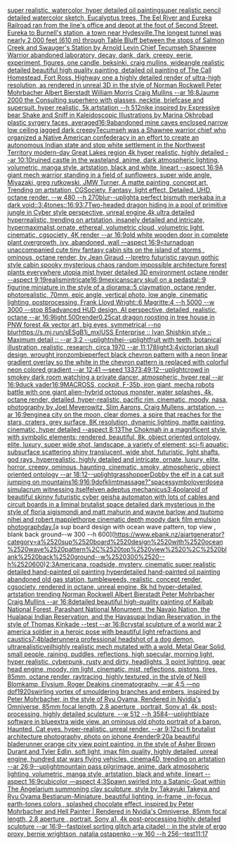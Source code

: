 [super realistic, watercolor, hyper detailed oil paintingsuper realistic pencil detailed watercolor sketch, Eucalyptus trees, The Eel River and Eureka Railroad ran from the line's office and depot at the foot of Second Street, Eureka to Burnell's station, a town near Hydesville.The longest tunnel was nearly 2,000 feet (610 m) through Table Bluff between the stops of Salmon Creek and Swauger's Station by Arnold Levin Chief Tecumseh Shawnee Warrior abandoned laboratory, decay, dank, dark, creepy, eerie, experiment, figures, one candle, beksinki, craig mullins, wideangle realistic detailed beautiful high quality painting, detailed oil painting of  The Call Homestead, Fort Ross, Highway one a highly detailed render of ultra-high resolution, as rendered in unreal 3D in the style of Norman Rockwell Peter Mohrbacher Albert Bierstadt William Morris Craig Mullins --ar 16:8](https://www.ebank.nz/aiartgenerator?category=super%2520realistic%2C%2520watercolor%2C%2520hyper%2520detailed%2520oil%2520paintingsuper%2520realistic%2520pencil%2520detailed%2520watercolor%2520sketch%2C%2520Eucalyptus%2520trees%2C%2520The%2520Eel%2520River%2520and%2520Eureka%2520Railroad%2520ran%2520from%2520the%2520line%27s%2520office%2520and%2520depot%2520at%2520the%2520foot%2520of%2520Second%2520Street%2C%2520Eureka%2520to%2520Burnell%27s%2520station%2C%2520a%2520town%2520near%2520Hydesville.The%2520longest%2520tunnel%2520was%2520nearly%25202%2C000%2520feet%2520%28610%2520m%29%2520through%2520Table%2520Bluff%2520between%2520the%2520stops%2520of%2520Salmon%2520Creek%2520and%2520Swauger%27s%2520Station%2520by%2520Arnold%2520Levin%2520Chief%2520Tecumseh%2520Shawnee%2520Warrior%2520abandoned%2520laboratory%2C%2520decay%2C%2520dank%2C%2520dark%2C%2520creepy%2C%2520eerie%2C%2520experiment%2C%2520figures%2C%2520one%2520candle%2C%2520beksinki%2C%2520craig%2520mullins%2C%2520wideangle%2520realistic%2520detailed%2520beautiful%2520high%2520quality%2520painting%2C%2520detailed%2520oil%2520painting%2520of%2520%2520The%2520Call%2520Homestead%2C%2520Fort%2520Ross%2C%2520Highway%2520one%2520a%2520highly%2520detailed%2520render%2520of%2520ultra-high%2520resolution%2C%2520as%2520rendered%2520in%2520unreal%25203D%2520in%2520the%2520style%2520of%2520Norman%2520Rockwell%2520Peter%2520Mohrbacher%2520Albert%2520Bierstadt%2520William%2520Morris%2520Craig%2520Mullins%2520--ar%252016%3A8)[Jaume 2000 the Consulting superhero with glasses, necktie, briefcase and supersuit. hyper realistic, 5k,artstation --h 512](https://www.ebank.nz/aiartgenerator?category=Jaume%25202000%2520the%2520Consulting%2520superhero%2520with%2520glasses%2C%2520necktie%2C%2520briefcase%2520and%2520supersuit.%2520hyper%2520realistic%2C%25205k%2Cartstation%2520--h%2520512)[nike inspired by Expressive bear Shake and Sniff in Kaleidoscopic Illustrations by Marina Okhro](https://www.ebank.nz/aiartgenerator?category=nike%2520inspired%2520by%2520Expressive%2520bear%2520Shake%2520and%2520Sniff%2520in%2520Kaleidoscopic%2520Illustrations%2520by%2520Marina%2520Okhro)[](https://www.ebank.nz/aiartgenerator?category=)[bad plastic svrgery faces, averaged](https://www.ebank.nz/aiartgenerator?category=bad%2520plastic%2520svrgery%2520faces%2C%2520averaged)[16:9](https://www.ebank.nz/aiartgenerator?category=16%3A9)[abandoned mine caves enclosed narrow low ceiling jagged dark creepy](https://www.ebank.nz/aiartgenerator?category=abandoned%2520mine%2520caves%2520enclosed%2520narrow%2520low%2520ceiling%2520jagged%2520dark%2520creepy)[Tecumseh was a Shawnee warrior chief who organized a Native American confederacy in an effort to create an autonomous Indian state and stop white settlement in the Northwest Territory modern-day Great Lakes region 4k hyper realistic, highly detailed --ar 10:10](https://www.ebank.nz/aiartgenerator?category=Tecumseh%2520was%2520a%2520Shawnee%2520warrior%2520chief%2520who%2520organized%2520a%2520Native%2520American%2520confederacy%2520in%2520an%2520effort%2520to%2520create%2520an%2520autonomous%2520Indian%2520state%2520and%2520stop%2520white%2520settlement%2520in%2520the%2520Northwest%2520Territory%2520modern-day%2520Great%2520Lakes%2520region%25204k%2520hyper%2520realistic%2C%2520highly%2520detailed%2520--ar%252010%3A10)[ruined castle in the wasteland, anime, dark atmospheric lighting, volumetric, manga style, artstation, black and white, lineart --aspect 16:9](https://www.ebank.nz/aiartgenerator?category=ruined%2520castle%2520in%2520the%2520wasteland%2C%2520anime%2C%2520dark%2520atmospheric%2520lighting%2C%2520volumetric%2C%2520manga%2520style%2C%2520artstation%2C%2520black%2520and%2520white%2C%2520lineart%2520--aspect%252016%3A9)[A giant mech warrior standing in a field of sunflowers, super wide angle, Miyazaki, greg rutkowski, JMW Turner, A matte painting, concept art, Trending on artstation, CGSociety, Fantasy, light effect, Detailed, UHD, octane render. --w 480 --h 270](https://www.ebank.nz/aiartgenerator?category=A%2520giant%2520mech%2520warrior%2520standing%2520in%2520a%2520field%2520of%2520sunflowers%2C%2520super%2520wide%2520angle%2C%2520Miyazaki%2C%2520greg%2520rutkowski%2C%2520JMW%2520Turner%2C%2520A%2520matte%2520painting%2C%2520concept%2520art%2C%2520Trending%2520on%2520artstation%2C%2520CGSociety%2C%2520Fantasy%2C%2520light%2520effect%2C%2520Detailed%2C%2520UHD%2C%2520octane%2520render.%2520--w%2520480%2520--h%2520270)[blur](https://www.ebank.nz/aiartgenerator?category=blur)[--uplight](https://www.ebank.nz/aiartgenerator?category=--uplight)[a perfect bismuth merkaba in a dark void::](https://www.ebank.nz/aiartgenerator?category=a%2520perfect%2520bismuth%2520merkaba%2520in%2520a%2520dark%2520void%3A%3A)[3:4](https://www.ebank.nz/aiartgenerator?category=3%3A4)[tones::](https://www.ebank.nz/aiartgenerator?category=tones%3A%3A)[16:9](https://www.ebank.nz/aiartgenerator?category=16%3A9)[3:7](https://www.ebank.nz/aiartgenerator?category=3%3A7)[Two-headed dragon hiding in a pool of primitive jungle in Cyber style perspective, unreal engine,4k,ultra detailed hyperrealistic, trending on artstation, insanely detailed and intricate, hypermaximalist,ornate, ethereal, volumetric cloud, volumetric light, cinematic, cgsociety, 4K render --ar 16:9](https://www.ebank.nz/aiartgenerator?category=Two-headed%2520dragon%2520hiding%2520in%2520a%2520pool%2520of%2520primitive%2520jungle%2520in%2520Cyber%2520style%2520perspective%2C%2520unreal%2520engine%2C4k%2Cultra%2520detailed%2520hyperrealistic%2C%2520trending%2520on%2520artstation%2C%2520insanely%2520detailed%2520and%2520intricate%2C%2520hypermaximalist%2Cornate%2C%2520ethereal%2C%2520volumetric%2520cloud%2C%2520volumetric%2520light%2C%2520cinematic%2C%2520cgsociety%2C%25204K%2520render%2520--ar%252016%3A9)[old white wooden door in complete plant overgrowth, ivy, abandoned, wall —aspect 16:9](https://www.ebank.nz/aiartgenerator?category=old%2520white%2520wooden%2520door%2520in%2520complete%2520plant%2520overgrowth%2C%2520ivy%2C%2520abandoned%2C%2520wall%2520%E2%80%94aspect%252016%3A9)[<turnado](https://www.ebank.nz/aiartgenerator?category=%3Cturnado)[an unaccompanied cute tiny fantasy cabin sits on the island of storms , ominous, octane render, by Jean Giraud --lp](https://www.ebank.nz/aiartgenerator?category=an%2520unaccompanied%2520cute%2520tiny%2520fantasy%2520cabin%2520sits%2520on%2520the%2520island%2520of%2520storms%2520%2C%2520ominous%2C%2520octane%2520render%2C%2520by%2520Jean%2520Giraud%2520--lp)[](https://www.ebank.nz/aiartgenerator?category=)[retro futuristic raygun gothic style cabin spooky mysterious chaos random impossible architecture forest plants everywhere utopia mist hyper detailed 3D environment octane render --aspect 9:19](https://www.ebank.nz/aiartgenerator?category=retro%2520futuristic%2520raygun%2520gothic%2520style%2520cabin%2520spooky%2520mysterious%2520chaos%2520random%2520impossible%2520architecture%2520forest%2520plants%2520everywhere%2520utopia%2520mist%2520hyper%2520detailed%25203D%2520environment%2520octane%2520render%2520--aspect%25209%3A19)[realism](https://www.ebank.nz/aiartgenerator?category=realism)[intricate](https://www.ebank.nz/aiartgenerator?category=intricate)[16:9](https://www.ebank.nz/aiartgenerator?category=16%3A9)[mexican](https://www.ebank.nz/aiartgenerator?category=mexican)[scary skull on a pedastal::9 figurine miniature in the style of a diorama::5 claymation, octane render, photorealistic, 70mm, epic angle, vertical photo, low angle, cinematic lighting, postprocessing, Frank Lloyd Wright::6 Magritte:4 --h 5000 --w 3000 --stop 85](https://www.ebank.nz/aiartgenerator?category=scary%2520skull%2520on%2520a%2520pedastal%3A%3A9%2520figurine%2520miniature%2520in%2520the%2520style%2520of%2520a%2520diorama%3A%3A5%2520claymation%2C%2520octane%2520render%2C%2520photorealistic%2C%252070mm%2C%2520epic%2520angle%2C%2520vertical%2520photo%2C%2520low%2520angle%2C%2520cinematic%2520lighting%2C%2520postprocessing%2C%2520Frank%2520Lloyd%2520Wright%3A%3A6%2520Magritte%3A4%2520--h%25205000%2520--w%25203000%2520--stop%252085)[advanced HUD design, AI perspective, detailed, realistic, octane --ar 16:9](https://www.ebank.nz/aiartgenerator?category=advanced%2520HUD%2520design%2C%2520AI%2520perspective%2C%2520detailed%2C%2520realistic%2C%2520octane%2520--ar%252016%3A9)[light,](https://www.ebank.nz/aiartgenerator?category=light%2C)[500](https://www.ebank.nz/aiartgenerator?category=500)[render](https://www.ebank.nz/aiartgenerator?category=render)[0.25](https://www.ebank.nz/aiartgenerator?category=0.25)[cat dragon roosting in tree house in PNW forest 4k vector art, big eyes, symmetrical --no blur](https://www.ebank.nz/aiartgenerator?category=cat%2520dragon%2520roosting%2520in%2520tree%2520house%2520in%2520PNW%2520forest%25204k%2520vector%2520art%2C%2520big%2520eyes%2C%2520symmetrical%2520--no%2520blur)[<https://s.mj.run/sESgB1j_mxI>](https://www.ebank.nz/aiartgenerator?category=%3Chttps%3A//s.mj.run/sESgB1j_mxI%3E)[USS Enterprise :: Ivan Shishkin style :: Maximum detail :: --ar 3:2 --uplight](https://www.ebank.nz/aiartgenerator?category=USS%2520Enterprise%2520%3A%3A%2520Ivan%2520Shishkin%2520style%2520%3A%3A%2520Maximum%2520detail%2520%3A%3A%2520--ar%25203%3A2%2520--uplight)[nihei](https://www.ebank.nz/aiartgenerator?category=nihei)[--uplight](https://www.ebank.nz/aiartgenerator?category=--uplight)[fruit with teeth, botanical illustration, realistic, research, circa 1970 --ar 11:17](https://www.ebank.nz/aiartgenerator?category=fruit%2520with%2520teeth%2C%2520botanical%2520illustration%2C%2520realistic%2C%2520research%2C%2520circa%25201970%2520--ar%252011%3A17)[8](https://www.ebank.nz/aiartgenerator?category=8)[light](https://www.ebank.nz/aiartgenerator?category=light)[3:4](https://www.ebank.nz/aiartgenerator?category=3%3A4)[victorian skull design, wrought iron](https://www.ebank.nz/aiartgenerator?category=victorian%2520skull%2520design%2C%2520wrought%2520iron)[zombie](https://www.ebank.nz/aiartgenerator?category=zombie)[perfect black chevron pattern with a neon linear gradient overlay so the white in the chevron pattern is replaced with colorful neon colored gradient --ar 12:41 —seed 1337](https://www.ebank.nz/aiartgenerator?category=perfect%2520black%2520chevron%2520pattern%2520with%2520a%2520neon%2520linear%2520gradient%2520overlay%2520so%2520the%2520white%2520in%2520the%2520chevron%2520pattern%2520is%2520replaced%2520with%2520colorful%2520neon%2520colored%2520gradient%2520--ar%252012%3A41%2520%E2%80%94seed%25201337)[3:4](https://www.ebank.nz/aiartgenerator?category=3%3A4)[9:12](https://www.ebank.nz/aiartgenerator?category=9%3A12)[--uplight](https://www.ebank.nz/aiartgenerator?category=--uplight)[crowd in smokey dark room watching a private dancer, atmospheric, hyper real --ar 16:9](https://www.ebank.nz/aiartgenerator?category=crowd%2520in%2520smokey%2520dark%2520room%2520watching%2520a%2520private%2520dancer%2C%2520atmospheric%2C%2520hyper%2520real%2520--ar%252016%3A9)[duck vader](https://www.ebank.nz/aiartgenerator?category=duck%2520vader)[16:9](https://www.ebank.nz/aiartgenerator?category=16%3A9)[MACROSS, cockpit, F-35b, iron giant, mecha robots battle with one giant alien-hybrid octopus monster, water splashes, 4k, octane render, detailed, hyper-realistic, pacific rim, cinematic, moody, nasa, photography by Joel Meyerowitz, Slim Aarons, Craig Mullens, artstation, --ar 16:9](https://www.ebank.nz/aiartgenerator?category=MACROSS%2C%2520cockpit%2C%2520F-35b%2C%2520iron%2520giant%2C%2520mecha%2520robots%2520battle%2520with%2520one%2520giant%2520alien-hybrid%2520octopus%2520monster%2C%2520water%2520splashes%2C%25204k%2C%2520octane%2520render%2C%2520detailed%2C%2520hyper-realistic%2C%2520pacific%2520rim%2C%2520cinematic%2C%2520moody%2C%2520nasa%2C%2520photography%2520by%2520Joel%2520Meyerowitz%2C%2520Slim%2520Aarons%2C%2520Craig%2520Mullens%2C%2520artstation%2C%2520--ar%252016%3A9)[engine](https://www.ebank.nz/aiartgenerator?category=engine)[a city on the moon, clear domes, a spire that reaches for the stars, craters, grey surface, 8K resolution, dynamic lighting, matte painting, cinematic, hyper detailed --aspect 8:13](https://www.ebank.nz/aiartgenerator?category=a%2520city%2520on%2520the%2520moon%2C%2520clear%2520domes%2C%2520a%2520spire%2520that%2520reaches%2520for%2520the%2520stars%2C%2520craters%2C%2520grey%2520surface%2C%25208K%2520resolution%2C%2520dynamic%2520lighting%2C%2520matte%2520painting%2C%2520cinematic%2C%2520hyper%2520detailed%2520--aspect%25208%3A13)[The Chokmah in a magnificent style, with symbolic elements; rendered, beautiful, 8k, object oriented ontology, elite, luxury, super wide shot, landscape, a variety of element;  sci-fi aquatic; subsurface scattering shiny translucent, wide shot, futuristic, light shafts, god rays, hyperrealistic, highly detailed and intricate, ornate, luxury, elite, horror, creepy, ominous, haunting, cinematic, smoky, atmospheric, object oriented ontology --ar 18:12](https://www.ebank.nz/aiartgenerator?category=The%2520Chokmah%2520in%2520a%2520magnificent%2520style%2C%2520with%2520symbolic%2520elements%3B%2520rendered%2C%2520beautiful%2C%25208k%2C%2520object%2520oriented%2520ontology%2C%2520elite%2C%2520luxury%2C%2520super%2520wide%2520shot%2C%2520landscape%2C%2520a%2520variety%2520of%2520element%3B%2520%2520sci-fi%2520aquatic%3B%2520subsurface%2520scattering%2520shiny%2520translucent%2C%2520wide%2520shot%2C%2520futuristic%2C%2520light%2520shafts%2C%2520god%2520rays%2C%2520hyperrealistic%2C%2520highly%2520detailed%2520and%2520intricate%2C%2520ornate%2C%2520luxury%2C%2520elite%2C%2520horror%2C%2520creepy%2C%2520ominous%2C%2520haunting%2C%2520cinematic%2C%2520smoky%2C%2520atmospheric%2C%2520object%2520oriented%2520ontology%2520--ar%252018%3A12)[--uplight](https://www.ebank.nz/aiartgenerator?category=--uplight)[grasshopper](https://www.ebank.nz/aiartgenerator?category=grasshopper)[Dobby the elf in a cat suit jumping on mountains](https://www.ebank.nz/aiartgenerator?category=Dobby%2520the%2520elf%2520in%2520a%2520cat%2520suit%2520jumping%2520on%2520mountains)[16:9](https://www.ebank.nz/aiartgenerator?category=16%3A9)[16:9](https://www.ebank.nz/aiartgenerator?category=16%3A9)[dof](https://www.ebank.nz/aiartgenerator?category=dof)[klimt](https://www.ebank.nz/aiartgenerator?category=klimt)[massage?"](https://www.ebank.nz/aiartgenerator?category=massage%3F%22)[spaces](https://www.ebank.nz/aiartgenerator?category=spaces)[symbol](https://www.ebank.nz/aiartgenerator?category=symbol)[overdose](https://www.ebank.nz/aiartgenerator?category=overdose)[a simulacrum witnessing itself](https://www.ebank.nz/aiartgenerator?category=a%2520simulacrum%2520witnessing%2520itself)[elven adeptus mechanicus](https://www.ebank.nz/aiartgenerator?category=elven%2520adeptus%2520mechanicus)[3:4](https://www.ebank.nz/aiartgenerator?category=3%3A4)[polaroid of beautiful skinny futuristic cyber geisha automaton with lots of cables and circuit boards in a liminal brutalist space detailed dark mysterious in the style of floria sigismondi and matt mahurin and wayne barlow and tsutomo nihei and robert mapplethorpe cinematic depth moody dark film emulsion photograph](https://www.ebank.nz/aiartgenerator?category=polaroid%2520of%2520beautiful%2520skinny%2520futuristic%2520cyber%2520geisha%2520automaton%2520with%2520lots%2520of%2520cables%2520and%2520circuit%2520boards%2520in%2520a%2520liminal%2520brutalist%2520space%2520detailed%2520dark%2520mysterious%2520in%2520the%2520style%2520of%2520floria%2520sigismondi%2520and%2520matt%2520mahurin%2520and%2520wayne%2520barlow%2520and%2520tsutomo%2520nihei%2520and%2520robert%2520mapplethorpe%2520cinematic%2520depth%2520moody%2520dark%2520film%2520emulsion%2520photograph)[day.](https://www.ebank.nz/aiartgenerator?category=day.)[a sup board design with ocean wave pattern, top view , blank back ground--w 300 --h 600](https://www.ebank.nz/aiartgenerator?category=a%2520sup%2520board%2520design%2520with%2520ocean%2520wave%2520pattern%2C%2520top%2520view%2520%2C%2520blank%2520back%2520ground--w%2520300%2520--h%2520600)[2:3](https://www.ebank.nz/aiartgenerator?category=2%3A3)[Americana, roadside, mystery, cinematic super realistic detailed hand-painted oil painting  hyperdetailed hand-painted oil painting  abandoned old gas station, tumbleweeds,  realistic,  concept render, cgsociety, rendered in octane, unreal engine, 8k hd hyper-detailed, artstation trending Norman Rockwell Albert Bierstadt Peter Mohrbacher Craig Mullins  --ar 16:8](https://www.ebank.nz/aiartgenerator?category=Americana%2C%2520roadside%2C%2520mystery%2C%2520cinematic%2520super%2520realistic%2520detailed%2520hand-painted%2520oil%2520painting%2520%2520hyperdetailed%2520hand-painted%2520oil%2520painting%2520%2520abandoned%2520old%2520gas%2520station%2C%2520tumbleweeds%2C%2520%2520realistic%2C%2520%2520concept%2520render%2C%2520cgsociety%2C%2520rendered%2520in%2520octane%2C%2520unreal%2520engine%2C%25208k%2520hd%2520hyper-detailed%2C%2520artstation%2520trending%2520Norman%2520Rockwell%2520Albert%2520Bierstadt%2520Peter%2520Mohrbacher%2520Craig%2520Mullins%2520%2520--ar%252016%3A8)[detailed beautiful high-quality painting of Kaibab National Forest, Parashant National Monument, the Navajo Nation, the Hualapai Indian Reservation, and the Havasupai Indian Reservation. in the style of Thomas Kinkade --test --ar 16:8](https://www.ebank.nz/aiartgenerator?category=detailed%2520beautiful%2520high-quality%2520painting%2520of%2520Kaibab%2520National%2520Forest%2C%2520Parashant%2520National%2520Monument%2C%2520the%2520Navajo%2520Nation%2C%2520the%2520Hualapai%2520Indian%2520Reservation%2C%2520and%2520the%2520Havasupai%2520Indian%2520Reservation.%2520in%2520the%2520style%2520of%2520Thomas%2520Kinkade%2520--test%2520--ar%252016%3A8)[crystal sculpture of a world war 2 america soldier in a heroic pose with beautiful light refractions and caustics](https://www.ebank.nz/aiartgenerator?category=crystal%2520sculpture%2520of%2520a%2520world%2520war%25202%2520america%2520soldier%2520in%2520a%2520heroic%2520pose%2520with%2520beautiful%2520light%2520refractions%2520and%2520caustics)[7:4](https://www.ebank.nz/aiartgenerator?category=7%3A4)[bladerunner](https://www.ebank.nz/aiartgenerator?category=bladerunner)[a professional headshot of a dog demon, ultrarealistic](https://www.ebank.nz/aiartgenerator?category=a%2520professional%2520headshot%2520of%2520a%2520dog%2520demon%2C%2520ultrarealistic)[veil](https://www.ebank.nz/aiartgenerator?category=veil)[highly realistic mech mutated with a wold. Metal Gear Solid, small people, raining, puddles, reflections, high specular, morning light, hyper realistic, cyberpunk, rusty and dirty, headlights, 3 point lighting, gear head engine, moody, rim light, cinematic, mist, reflections, pistons, tires, 85mm, octane render, raytracing, highly textured, in the style of Neill Blomkamp, Elysium, Roger Deakins cinematography, —ar 4:5 —no dof](https://www.ebank.nz/aiartgenerator?category=highly%2520realistic%2520mech%2520mutated%2520with%2520a%2520wold.%2520Metal%2520Gear%2520Solid%2C%2520small%2520people%2C%2520raining%2C%2520puddles%2C%2520reflections%2C%2520high%2520specular%2C%2520morning%2520light%2C%2520hyper%2520realistic%2C%2520cyberpunk%2C%2520rusty%2520and%2520dirty%2C%2520headlights%2C%25203%2520point%2520lighting%2C%2520gear%2520head%2520engine%2C%2520moody%2C%2520rim%2520light%2C%2520cinematic%2C%2520mist%2C%2520reflections%2C%2520pistons%2C%2520tires%2C%252085mm%2C%2520octane%2520render%2C%2520raytracing%2C%2520highly%2520textured%2C%2520in%2520the%2520style%2520of%2520Neill%2520Blomkamp%2C%2520Elysium%2C%2520Roger%2520Deakins%2520cinematography%2C%2520%E2%80%94ar%25204%3A5%2520%E2%80%94no%2520dof)[1920](https://www.ebank.nz/aiartgenerator?category=1920)[swirling vortex of smouldering branches and embers, inspired by Peter Mohrbacher, in the style of Ryu Oyama, Rendered in Nvidia's Omniverse, 85mm focal length, 2.8 aperture , portrait, Sony a1, 4k, post-processing, highly detailed sculpture, --w 512 --h 3584](https://www.ebank.nz/aiartgenerator?category=swirling%2520vortex%2520of%2520smouldering%2520branches%2520and%2520embers%2C%2520inspired%2520by%2520Peter%2520Mohrbacher%2C%2520in%2520the%2520style%2520of%2520Ryu%2520Oyama%2C%2520Rendered%2520in%2520Nvidia%27s%2520Omniverse%2C%252085mm%2520focal%2520length%2C%25202.8%2520aperture%2520%2C%2520portrait%2C%2520Sony%2520a1%2C%25204k%2C%2520post-processing%2C%2520highly%2520detailed%2520sculpture%2C%2520--w%2520512%2520--h%25203584)[--uplight](https://www.ebank.nz/aiartgenerator?category=--uplight)[blaze software in blue](https://www.ebank.nz/aiartgenerator?category=blaze%2520software%2520in%2520blue)[extra wide view. an ominous old photo portrait of a baron. Haunted. Cat eyes. hyper-realistic. unreal render. --ar 9:12](https://www.ebank.nz/aiartgenerator?category=extra%2520wide%2520view.%2520an%2520ominous%2520old%2520photo%2520portrait%2520of%2520a%2520baron.%2520Haunted.%2520Cat%2520eyes.%2520hyper-realistic.%2520unreal%2520render.%2520--ar%25209%3A12)[sci fi brutalist architecture photography, photo on iphone 4](https://www.ebank.nz/aiartgenerator?category=sci%2520fi%2520brutalist%2520architecture%2520photography%2C%2520photo%2520on%2520iphone%25204)[render](https://www.ebank.nz/aiartgenerator?category=render)[9:20](https://www.ebank.nz/aiartgenerator?category=9%3A20)[a beautiful bladerunner orange city view point painting, in the style of Asher Brown Durant and Tyler Edlin, soft light, imax film quality, highly detailed, unreal engine, hundred star wars flying vehicles, cinema4D, trending on artstation --ar 26:9](https://www.ebank.nz/aiartgenerator?category=a%2520beautiful%2520bladerunner%2520orange%2520city%2520view%2520point%2520painting%2C%2520in%2520the%2520style%2520of%2520Asher%2520Brown%2520Durant%2520and%2520Tyler%2520Edlin%2C%2520soft%2520light%2C%2520imax%2520film%2520quality%2C%2520highly%2520detailed%2C%2520unreal%2520engine%2C%2520hundred%2520star%2520wars%2520flying%2520vehicles%2C%2520cinema4D%2C%2520trending%2520on%2520artstation%2520--ar%252026%3A9)[--uplight](https://www.ebank.nz/aiartgenerator?category=--uplight)[mountain pass pilgrimage, anime, dark atmospheric lighting, volumetric, manga style, artstation, black and white, lineart --aspect 16:9](https://www.ebank.nz/aiartgenerator?category=mountain%2520pass%2520pilgrimage%2C%2520anime%2C%2520dark%2520atmospheric%2520lighting%2C%2520volumetric%2C%2520manga%2520style%2C%2520artstation%2C%2520black%2520and%2520white%2C%2520lineart%2520--aspect%252016%3A9)[cubicolor —aspect 4:3](https://www.ebank.nz/aiartgenerator?category=cubicolor%2520%E2%80%94aspect%25204%3A3)[Spawn swirled into a Satanic-Goat  within The Angelarium summoning clay sculpture, style by Takayuki Takeya and Ryu Oyama Bestiarum-Miniature, beautiful lighting, in-frame , in-focus, earth-tones colors , splashed chocolate effect, inspired by Peter Mohrbacher and Hell Painter | Rendered in Nvidia's Omniverse, 85mm focal length, 2.8 aperture , portrait, Sony a1, 4k post-processing highly detailed sculpture --ar 16:9](https://www.ebank.nz/aiartgenerator?category=Spawn%2520swirled%2520into%2520a%2520Satanic-Goat%2520%2520within%2520The%2520Angelarium%2520summoning%2520clay%2520sculpture%2C%2520style%2520by%2520Takayuki%2520Takeya%2520and%2520Ryu%2520Oyama%2520Bestiarum-Miniature%2C%2520beautiful%2520lighting%2C%2520in-frame%2520%2C%2520in-focus%2C%2520earth-tones%2520colors%2520%2C%2520splashed%2520chocolate%2520effect%2C%2520inspired%2520by%2520Peter%2520Mohrbacher%2520and%2520Hell%2520Painter%2520%7C%2520Rendered%2520in%2520Nvidia%27s%2520Omniverse%2C%252085mm%2520focal%2520length%2C%25202.8%2520aperture%2520%2C%2520portrait%2C%2520Sony%2520a1%2C%25204k%2520post-processing%2520highly%2520detailed%2520sculpture%2520--ar%252016%3A9)[--fast](https://www.ebank.nz/aiartgenerator?category=--fast)[pixel sorting glitch art](https://www.ebank.nz/aiartgenerator?category=pixel%2520sorting%2520glitch%2520art)[a citadel :: in the style of ergo proxy, bernie wrightson, natalia ostapenko --w 160 --h 256](https://www.ebank.nz/aiartgenerator?category=a%2520citadel%2520%3A%3A%2520in%2520the%2520style%2520of%2520ergo%2520proxy%2C%2520bernie%2520wrightson%2C%2520natalia%2520ostapenko%2520--w%2520160%2520--h%2520256)[--test](https://www.ebank.nz/aiartgenerator?category=--test)[](https://www.ebank.nz/aiartgenerator?category=)[11:17](https://www.ebank.nz/aiartgenerator?category=11%3A17)